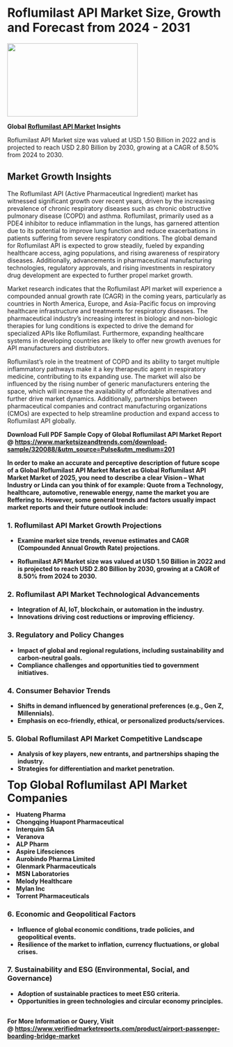 <H1>Roflumilast API Market Size, Growth and Forecast from 2024 - 2031</H1><img class="aligncenter size-medium wp-image-584254" src="https://thirdeyenews.in/wp-content/uploads/2024/09/Global-Market-Research-300x168.jpeg" alt="" width="300" height="168" /><p><strong>Global&nbsp;<a href="https://www.marketsizeandtrends.com/download-sample/320088/&amp;utm_source=Pulse&amp;utm_medium=201">Roflumilast API Market</a> Insights</strong></p><p>Roflumilast API Market size was valued at USD 1.50 Billion in 2022 and is projected to reach USD 2.80 Billion by 2030, growing at a CAGR of 8.50% from 2024 to 2030.</p><p><h2>Market Growth Insights</h2> <p>The Roflumilast API (Active Pharmaceutical Ingredient) market has witnessed significant growth over recent years, driven by the increasing prevalence of chronic respiratory diseases such as chronic obstructive pulmonary disease (COPD) and asthma. Roflumilast, primarily used as a PDE4 inhibitor to reduce inflammation in the lungs, has garnered attention due to its potential to improve lung function and reduce exacerbations in patients suffering from severe respiratory conditions. The global demand for Roflumilast API is expected to grow steadily, fueled by expanding healthcare access, aging populations, and rising awareness of respiratory diseases. Additionally, advancements in pharmaceutical manufacturing technologies, regulatory approvals, and rising investments in respiratory drug development are expected to further propel market growth.</p> <p><strong></strong></p> <p>Market research indicates that the Roflumilast API market will experience a compounded annual growth rate (CAGR) in the coming years, particularly as countries in North America, Europe, and Asia-Pacific focus on improving healthcare infrastructure and treatments for respiratory diseases. The pharmaceutical industry’s increasing interest in biologic and non-biologic therapies for lung conditions is expected to drive the demand for specialized APIs like Roflumilast. Furthermore, expanding healthcare systems in developing countries are likely to offer new growth avenues for API manufacturers and distributors.</p> <p>Roflumilast’s role in the treatment of COPD and its ability to target multiple inflammatory pathways make it a key therapeutic agent in respiratory medicine, contributing to its expanding use. The market will also be influenced by the rising number of generic manufacturers entering the space, which will increase the availability of affordable alternatives and further drive market dynamics. Additionally, partnerships between pharmaceutical companies and contract manufacturing organizations (CMOs) are expected to help streamline production and expand access to Roflumilast API globally.</p> <p><strong></p><p><span class=""><strong>Download Full PDF Sample Copy of Global Roflumilast API Market Report</strong> @ <a href="https://www.marketsizeandtrends.com/download-sample/320088/&amp;utm_source=Pulse&amp;utm_medium=201" target="_blank">https://www.marketsizeandtrends.com/download-sample/320088/&amp;utm_source=Pulse&amp;utm_medium=201</a></span></p><p>In order to make an accurate and perceptive description of future scope of a Global&nbsp;Roflumilast API Market Market as Global&nbsp;Roflumilast API Market Market of 2025, you need to describe a clear Vision &ndash; What Industry or Linda can you think of for example: Quote from a Technology, healthcare, automotive, renewable energy, name the market you are Reffering to. However, some general trends and factors usually impact market reports and their future outlook include:</p><h3>1.&nbsp;<strong>Roflumilast API Market Growth Projections</strong></h3><ul><li>Examine market size trends, revenue estimates and CAGR (Compounded Annual Growth Rate) projections.</li><li><p>Roflumilast API Market size was valued at USD 1.50 Billion in 2022 and is projected to reach USD 2.80 Billion by 2030, growing at a CAGR of 8.50% from 2024 to 2030.</p></li></ul><h3>2.&nbsp;<strong>Roflumilast API Market Technological Advancements</strong></h3><ul><li>Integration of AI, IoT, blockchain, or automation in the industry.</li><li>Innovations driving cost reductions or improving efficiency.</li></ul><h3>3.&nbsp;<strong>Regulatory and Policy Changes</strong></h3><ul><li>Impact of global and regional regulations, including sustainability and carbon-neutral goals.</li><li>Compliance challenges and opportunities tied to government initiatives.</li></ul><h3>4.&nbsp;<strong>Consumer Behavior Trends</strong></h3><ul><li>Shifts in demand influenced by generational preferences (e.g., Gen Z, Millennials).</li><li>Emphasis on eco-friendly, ethical, or personalized products/services.</li></ul><h3>5.&nbsp;<strong>Global Roflumilast API Market Competitive Landscape</strong></h3><ul><li>Analysis of key players, new entrants, and partnerships shaping the industry.</li><li>Strategies for differentiation and market penetration.</li></ul><p data-pm-slice="1 1 []"><span style="color: inherit; font-family: inherit; font-size: 25px;">Top Global Roflumilast API Market Companies</span></p><div class="" data-test-id=""><p><li>Huateng Pharma</li><li> Chongqing Huapont Pharmaceutical</li><li> Interquim SA</li><li> Veranova</li><li> ALP Pharm</li><li> Aspire Lifesciences</li><li> Aurobindo Pharma Limited</li><li> Glenmark Pharmaceuticals</li><li> MSN Laboratories</li><li> Melody Healthcare</li><li> Mylan Inc</li><li> Torrent Pharmaceuticals</li></p></div><h3>6.&nbsp;<strong>Economic and Geopolitical Factors</strong></h3><ul><li>Influence of global economic conditions, trade policies, and geopolitical events.</li><li>Resilience of the market to inflation, currency fluctuations, or global crises.</li></ul><h3>7.&nbsp;<strong>Sustainability and ESG (Environmental, Social, and Governance)</strong></h3><ul><li>Adoption of sustainable practices to meet ESG criteria.</li><li>Opportunities in green technologies and circular economy principles.</li></ul><h2><strong style="font-size: 14px;">For More Information or Query, Visit @&nbsp;</strong><a style="background-color: #ffffff; font-size: 14px;" href="https://www.marketsizeandtrends.com/report/roflumilast-api-market/" target="_blank">https://www.verifiedmarketreports.com/product/airport-passenger-boarding-bridge-market</a></h2>
